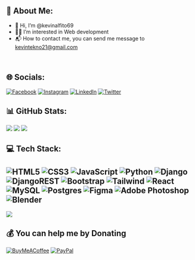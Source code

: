 ## 💫 About Me:
- 👋 Hi, I’m @kevinalfito69<br>
- 🧑‍💻 I’m interested in Web development<br>
- 📬 How to contact me, you can send me message to kevintekno21@gmail.com<br>

<br>


## 🌐 Socials:
[![Facebook](https://img.shields.io/badge/Facebook-%231877F2.svg?logo=Facebook&logoColor=white)](https://facebook.com/kevinalfito17) [![Instagram](https://img.shields.io/badge/Instagram-%23E4405F.svg?logo=Instagram&logoColor=white)](https://instagram.com/kevin.tekno) [![LinkedIn](https://img.shields.io/badge/LinkedIn-%230077B5.svg?logo=linkedin&logoColor=white)](https://linkedin.com/in/kevin-alfito) [![Twitter](https://img.shields.io/badge/Twitter-%231DA1F2.svg?logo=Twitter&logoColor=white)](https://twitter.com/kevin_alfito) 

## 📊 GitHub Stats:

![](https://github-readme-stats.vercel.app/api?username=kevinalfito69&theme=gotham&hide_border=false&include_all_commits=false&count_private=false&show_icons=true)
![](https://github-readme-stats.vercel.app/api/top-langs/?username=kevinalfito69&theme=gotham&hide_border=false&include_all_commits=false&count_private=false&layout=compact)
![](https://github-readme-streak-stats.herokuapp.com/?user=kevinalfito69&theme=gotham&hide_border=false)

## 💻 Tech Stack:
![HTML5](https://img.shields.io/badge/html5-%23E34F26.svg?style=for-the-badge&logo=html5&logoColor=white) ![CSS3](https://img.shields.io/badge/css3-%231572B6.svg?style=for-the-badge&logo=css3&logoColor=white)  ![JavaScript](https://img.shields.io/badge/javascript-%23323330.svg?style=for-the-badge&logo=javascript&logoColor=%23F7DF1E)  ![Python](https://img.shields.io/badge/python-3670A0?style=for-the-badge&logo=python&logoColor=ffdd54) ![Django](https://img.shields.io/badge/django-%23092E20.svg?style=for-the-badge&logo=django&logoColor=white) ![DjangoREST](https://img.shields.io/badge/DJANGO-REST-ff1709?style=for-the-badge&logo=django&logoColor=white&color=ff1709&labelColor=gray) ![Bootstrap](https://img.shields.io/badge/bootstrap-%23563D7C.svg?style=for-the-badge&logo=bootstrap&logoColor=white) ![Tailwind](https://img.shields.io/badge/tailwindcss-0e1629.svg?style=for-the-badge&logo=tailwindcss&logoColor=#38bdf8) ![React](https://img.shields.io/badge/react-%2320232a.svg?style=for-the-badge&logo=react&logoColor=%2361DAFB) ![MySQL](https://img.shields.io/badge/mysql-%2300f.svg?style=for-the-badge&logo=mysql&logoColor=white) ![Postgres](https://img.shields.io/badge/postgres-%23316192.svg?style=for-the-badge&logo=postgresql&logoColor=white) 	![Figma](https://img.shields.io/badge/figma-%23F24E1E.svg?style=for-the-badge&logo=figma&logoColor=white) ![Adobe Photoshop](https://img.shields.io/badge/adobephotoshop-%2331A8FF.svg?style=for-the-badge&logo=adobephotoshop&logoColor=white) ![Blender](https://img.shields.io/badge/blender-%23F5792A.svg?style=for-the-badge&logo=blender&logoColor=white)
<br>
---

[![](https://visitcount.itsvg.in/api?id=kevinalfito69&label=Profile%20Views&color=12&icon=5&pretty=true)](https://visitcount.itsvg.in)

  ## 💰 You can help me by Donating
  [![BuyMeACoffee](https://img.shields.io/badge/Buy%20Me%20a%20Coffee-ffdd00?style=for-the-badge&logo=buy-me-a-coffee&logoColor=black)](https://buymeacoffee.com/kevinalfito) [![PayPal](https://img.shields.io/badge/PayPal-00457C?style=for-the-badge&logo=paypal&logoColor=white)](https://paypal.me/kevinalfito) 

  
